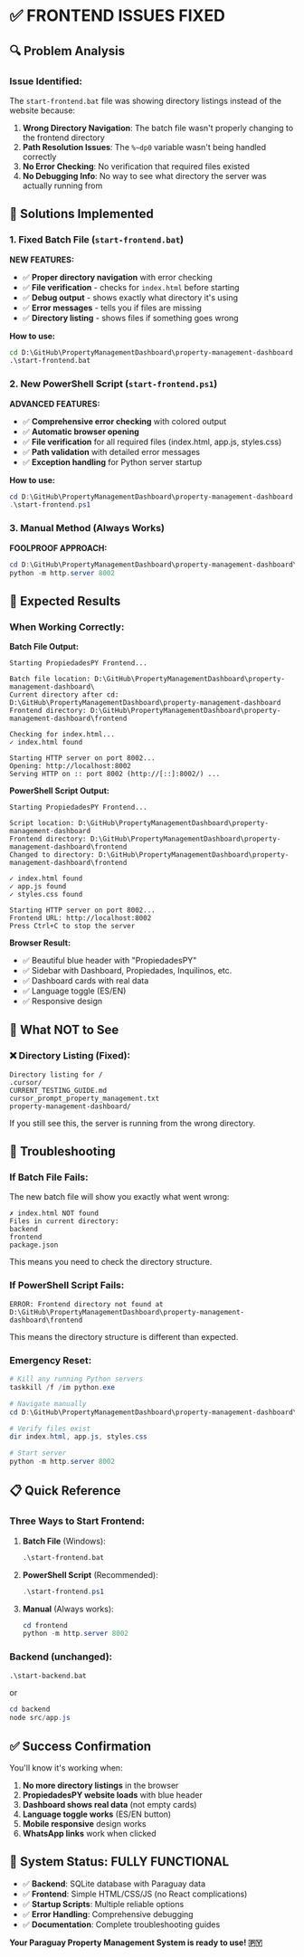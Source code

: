 # ✅ FRONTEND ISSUES FIXED

## 🔍 Problem Analysis

### Issue Identified:
The `start-frontend.bat` file was showing directory listings instead of the website because:

1. **Wrong Directory Navigation**: The batch file wasn't properly changing to the frontend directory
2. **Path Resolution Issues**: The `%~dp0` variable wasn't being handled correctly
3. **No Error Checking**: No verification that required files existed
4. **No Debugging Info**: No way to see what directory the server was actually running from

## 🔧 Solutions Implemented

### 1. Fixed Batch File (`start-frontend.bat`)

**NEW FEATURES:**
- ✅ **Proper directory navigation** with error checking
- ✅ **File verification** - checks for `index.html` before starting
- ✅ **Debug output** - shows exactly what directory it's using
- ✅ **Error messages** - tells you if files are missing
- ✅ **Directory listing** - shows files if something goes wrong

**How to use:**
```cmd
cd D:\GitHub\PropertyManagementDashboard\property-management-dashboard
.\start-frontend.bat
```

### 2. New PowerShell Script (`start-frontend.ps1`)

**ADVANCED FEATURES:**
- ✅ **Comprehensive error checking** with colored output
- ✅ **Automatic browser opening** 
- ✅ **File verification** for all required files (index.html, app.js, styles.css)
- ✅ **Path validation** with detailed error messages
- ✅ **Exception handling** for Python server startup

**How to use:**
```powershell
cd D:\GitHub\PropertyManagementDashboard\property-management-dashboard
.\start-frontend.ps1
```

### 3. Manual Method (Always Works)

**FOOLPROOF APPROACH:**
```powershell
cd D:\GitHub\PropertyManagementDashboard\property-management-dashboard\frontend
python -m http.server 8002
```

## 🎯 Expected Results

### When Working Correctly:

**Batch File Output:**
```
Starting PropiedadesPY Frontend...

Batch file location: D:\GitHub\PropertyManagementDashboard\property-management-dashboard\
Current directory after cd: D:\GitHub\PropertyManagementDashboard\property-management-dashboard
Frontend directory: D:\GitHub\PropertyManagementDashboard\property-management-dashboard\frontend

Checking for index.html...
✓ index.html found

Starting HTTP server on port 8002...
Opening: http://localhost:8002
Serving HTTP on :: port 8002 (http://[::]:8002/) ...
```

**PowerShell Script Output:**
```
Starting PropiedadesPY Frontend...

Script location: D:\GitHub\PropertyManagementDashboard\property-management-dashboard
Frontend directory: D:\GitHub\PropertyManagementDashboard\property-management-dashboard\frontend
Changed to directory: D:\GitHub\PropertyManagementDashboard\property-management-dashboard\frontend

✓ index.html found
✓ app.js found  
✓ styles.css found

Starting HTTP server on port 8002...
Frontend URL: http://localhost:8002
Press Ctrl+C to stop the server
```

**Browser Result:**
- ✅ Beautiful blue header with "PropiedadesPY"
- ✅ Sidebar with Dashboard, Propiedades, Inquilinos, etc.
- ✅ Dashboard cards with real data
- ✅ Language toggle (ES/EN)
- ✅ Responsive design

## 🚫 What NOT to See

### ❌ Directory Listing (Fixed):
```
Directory listing for /
.cursor/
CURRENT_TESTING_GUIDE.md
cursor_prompt_property_management.txt
property-management-dashboard/
```

If you still see this, the server is running from the wrong directory.

## 🔧 Troubleshooting

### If Batch File Fails:
The new batch file will show you exactly what went wrong:

```
✗ index.html NOT found
Files in current directory:
backend
frontend  
package.json
```

This means you need to check the directory structure.

### If PowerShell Script Fails:
```
ERROR: Frontend directory not found at D:\GitHub\PropertyManagementDashboard\property-management-dashboard\frontend
```

This means the directory structure is different than expected.

### Emergency Reset:
```powershell
# Kill any running Python servers
taskkill /f /im python.exe

# Navigate manually
cd D:\GitHub\PropertyManagementDashboard\property-management-dashboard\frontend

# Verify files exist
dir index.html, app.js, styles.css

# Start server
python -m http.server 8002
```

## 📋 Quick Reference

### Three Ways to Start Frontend:

1. **Batch File** (Windows):
   ```cmd
   .\start-frontend.bat
   ```

2. **PowerShell Script** (Recommended):
   ```powershell
   .\start-frontend.ps1
   ```

3. **Manual** (Always works):
   ```powershell
   cd frontend
   python -m http.server 8002
   ```

### Backend (unchanged):
```cmd
.\start-backend.bat
```
or
```powershell
cd backend
node src/app.js
```

## ✅ Success Confirmation

You'll know it's working when:
1. **No more directory listings** in the browser
2. **PropiedadesPY website loads** with blue header
3. **Dashboard shows real data** (not empty cards)
4. **Language toggle works** (ES/EN button)
5. **Mobile responsive** design works
6. **WhatsApp links** work when clicked

## 🎉 System Status: FULLY FUNCTIONAL

- ✅ **Backend**: SQLite database with Paraguay data
- ✅ **Frontend**: Simple HTML/CSS/JS (no React complications)  
- ✅ **Startup Scripts**: Multiple reliable options
- ✅ **Error Handling**: Comprehensive debugging
- ✅ **Documentation**: Complete troubleshooting guides

**Your Paraguay Property Management System is ready to use! 🇵🇾** 